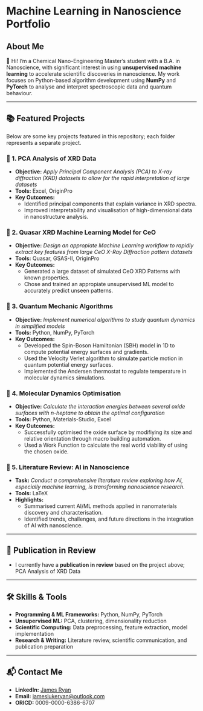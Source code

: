 # Machine Learning in Nanoscience Portfolio

##  About Me
👋 Hi! I’m a Chemical Nano-Engineering Master’s student with a B.A. in Nanoscience, with significant interest in using **unsupervised machine learning** to accelerate scientific discoveries in nanoscience. My work focuses on Python-based algorithm development using **NumPy** and **PyTorch** to analyse and interpret spectroscopic data and quantum behaviour. 

---

##  📚 Featured Projects

Below are some key projects featured in this repository; each folder represents a separate project. 

### 📌 1. **PCA Analysis of XRD Data**
- **Objective:** *Apply Principal Component Analysis (PCA) to X-ray diffraction (XRD) datasets to allow for the rapid interpretation of large datasets*
- **Tools:** Excel, OriginPro
- **Key Outcomes:**
  - Identified principal components that explain variance in XRD spectra.
  - Improved interpretability and visualisation of high-dimensional data in nanostructure analysis.

### 📌 2. **Quasar XRD Machine Learning Model for CeO**
- **Objective:** *Design an appropiate Machine Learning workflow to rapidly extract key features from large CeO X-Ray Diffraction pattern datasets*
- **Tools:** Quasar, GSAS-II, OriginPro
- **Key Outcomes:**
  - Generated a large dataset of simulated CeO XRD Patterns with known properties.
  - Chose and trained an appropiate unsupervised ML model to accurately predict unseen patterns.

### 📌 3. **Quantum Mechanic Algorithms**
- **Objective:** *Implement numerical algorithms to study quantum dynamics in simplified models*
- **Tools:** Python, NumPy, PyTorch
- **Key Outcomes:**
   - Developed the Spin-Boson Hamiltonian (SBH) model in 1D to compute potential energy surfaces and gradients.
   - Used the Velocity Verlet algorithm to simulate particle motion in quantum potential energy surfaces.
   - Implemented the Andersen thermostat to regulate temperature in molecular dynamics simulations.

### 📌 4. **Molecular Dynamics Optimisation**
- **Objective:** *Calculate the interaction energies between several oxide surfaces with n-heptane to obtain the optimal configuration*
- **Tools:** Python, Materials-Studio, Excel
- **Key Outcomes:**
   - Successfully optimised the oxide surface by modifiying its size and relative orientation through macro building automation.
   - Used a Work Function to calculate the real world viability of using the chosen oxide.

### 📌 5. **Literature Review: AI in Nanoscience**
- **Task:** *Conduct a comprehensive literature review exploring how AI, especially machine learning, is transforming nanoscience research.*
- **Tools:** LaTeX 
- **Highlights:**
  - Summarised current AI/ML methods applied in nanomaterials discovery and characterisation.
  - Identified trends, challenges, and future directions in the integration of AI with nanoscience.

---

## 📖 Publication in Review
- I currently have a **publication in review** based on the project above; PCA Analysis of XRD Data
---

##  🛠 Skills & Tools
- **Programming & ML Frameworks:** Python, NumPy, PyTorch  
- **Unsupervised ML:** PCA, clustering, dimensionality reduction  
- **Scientific Computing:** Data preprocessing, feature extraction, model implementation  
- **Research & Writing:** Literature review, scientific communication, and publication preparation  

---

##  📬 Contact Me
- **LinkedIn:** [James Ryan](https://www.linkedin.com/in/james-ryan-8b4621294/)  
- **Email:** jameslukeryan@outlook.com
- **ORICD:** 0009-0000-6386-6707



